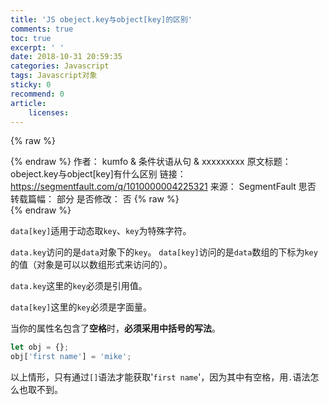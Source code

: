 ```yaml
---
title: 'JS obeject.key与object[key]的区别'
comments: true
toc: true
excerpt: ' '
date: 2018-10-31 20:59:35
categories: Javascript
tags: Javascript对象
sticky: 0
recommend: 0
article:
    licenses:
---
```

{% raw %}<article class="message is-link"><div class="message-body">{% endraw %}
作者： kumfo & 条件状语从句 & xxxxxxxxx
原文标题： obeject.key与object[key]有什么区别
链接： https://segmentfault.com/q/1010000004225321
来源： SegmentFault 思否
转载篇幅： 部分
是否修改： 否
{% raw %}</div></article>{% endraw %}

`data[key]`适用于动态取`key`、`key`为特殊字符。

`data.key`访问的是`data`对象下的`key`。
`data[key]`访问的是`data`数组的下标为`key`的值（对象是可以以数组形式来访问的）。

`data.key`这里的`key`必须是引用值。

`data[key]`这里的`key`必须是字面量。

当你的属性名包含了**空格**时，**必须采用中括号的写法**。

``` javascript
let obj = {};
obj['first name'] = 'mike';
```

以上情形，只有通过`[]`语法才能获取'`first name`'，因为其中有空格，用`.`语法怎么也取不到。